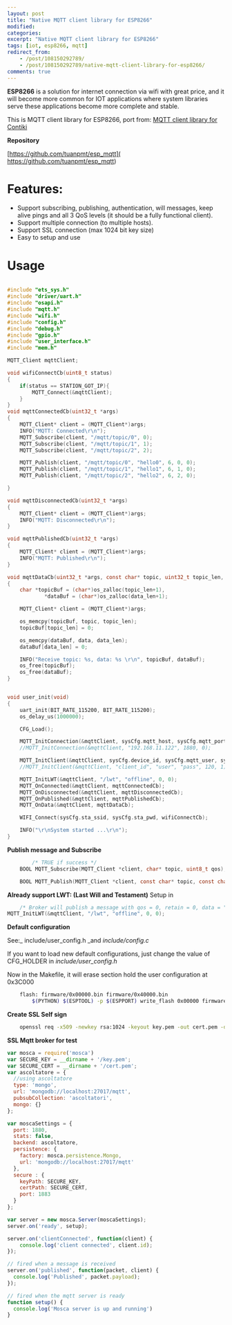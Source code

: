 ```yaml
---
layout: post
title: "Native MQTT client library for ESP8266"
modified:
categories:
excerpt: "Native MQTT client library for ESP8266"
tags: [iot, esp8266, mqtt]
redirect_from:
    - /post/108150292789/
    - /post/108150292789/native-mqtt-client-library-for-esp8266/
comments: true
---
```


**ESP8266** is a solution for internet connection via wifi with great price, and it will become more common for IOT applications where system libraries serve these applications become more complete and stable.

This is MQTT client library for ESP8266, port from: [MQTT client library for Contiki](https://github.com/esar/contiki-mqtt)

**Repository**

[https://github.com/tuanpmt/esp_mqtt]( https://github.com/tuanpmt/esp_mqtt)

<!--more-->

**Features:**
===============

- Support subscribing, publishing, authentication, will messages, keep alive pings and all 3 QoS levels (it should be a fully functional client).
- Support multiple connection (to multiple hosts).
- Support SSL connection (max 1024 bit key size)
- Easy to setup and use


**Usage**
=============

```c

#include "ets_sys.h"
#include "driver/uart.h"
#include "osapi.h"
#include "mqtt.h"
#include "wifi.h"
#include "config.h"
#include "debug.h"
#include "gpio.h"
#include "user_interface.h"
#include "mem.h"

MQTT_Client mqttClient;

void wifiConnectCb(uint8_t status)
{
    if(status == STATION_GOT_IP){
        MQTT_Connect(&mqttClient);
    }
}
void mqttConnectedCb(uint32_t *args)
{
    MQTT_Client* client = (MQTT_Client*)args;
    INFO("MQTT: Connected\r\n");
    MQTT_Subscribe(client, "/mqtt/topic/0", 0);
    MQTT_Subscribe(client, "/mqtt/topic/1", 1);
    MQTT_Subscribe(client, "/mqtt/topic/2", 2);

    MQTT_Publish(client, "/mqtt/topic/0", "hello0", 6, 0, 0);
    MQTT_Publish(client, "/mqtt/topic/1", "hello1", 6, 1, 0);
    MQTT_Publish(client, "/mqtt/topic/2", "hello2", 6, 2, 0);

}

void mqttDisconnectedCb(uint32_t *args)
{
    MQTT_Client* client = (MQTT_Client*)args;
    INFO("MQTT: Disconnected\r\n");
}

void mqttPublishedCb(uint32_t *args)
{
    MQTT_Client* client = (MQTT_Client*)args;
    INFO("MQTT: Published\r\n");
}

void mqttDataCb(uint32_t *args, const char* topic, uint32_t topic_len, const char *data, uint32_t data_len)
{
    char *topicBuf = (char*)os_zalloc(topic_len+1),
            *dataBuf = (char*)os_zalloc(data_len+1);

    MQTT_Client* client = (MQTT_Client*)args;

    os_memcpy(topicBuf, topic, topic_len);
    topicBuf[topic_len] = 0;

    os_memcpy(dataBuf, data, data_len);
    dataBuf[data_len] = 0;

    INFO("Receive topic: %s, data: %s \r\n", topicBuf, dataBuf);
    os_free(topicBuf);
    os_free(dataBuf);
}


void user_init(void)
{
    uart_init(BIT_RATE_115200, BIT_RATE_115200);
    os_delay_us(1000000);

    CFG_Load();

    MQTT_InitConnection(&mqttClient, sysCfg.mqtt_host, sysCfg.mqtt_port, sysCfg.security);
    //MQTT_InitConnection(&mqttClient, "192.168.11.122", 1880, 0);

    MQTT_InitClient(&mqttClient, sysCfg.device_id, sysCfg.mqtt_user, sysCfg.mqtt_pass, sysCfg.mqtt_keepalive, 1);
    //MQTT_InitClient(&mqttClient, "client_id", "user", "pass", 120, 1);

    MQTT_InitLWT(&mqttClient, "/lwt", "offline", 0, 0);
    MQTT_OnConnected(&mqttClient, mqttConnectedCb);
    MQTT_OnDisconnected(&mqttClient, mqttDisconnectedCb);
    MQTT_OnPublished(&mqttClient, mqttPublishedCb);
    MQTT_OnData(&mqttClient, mqttDataCb);

    WIFI_Connect(sysCfg.sta_ssid, sysCfg.sta_pwd, wifiConnectCb);

    INFO("\r\nSystem started ...\r\n");
}
```

**Publish message and Subscribe**

```c
		/* TRUE if success */
	BOOL MQTT_Subscribe(MQTT_Client *client, char* topic, uint8_t qos);

	BOOL MQTT_Publish(MQTT_Client *client, const char* topic, const char* data, int data_length, int qos, int retain);
```
**Already support LWT: (Last Will and Testament)** Setup in 

```c
	/* Broker will publish a message with qos = 0, retain = 0, data = "offline" to topic "/lwt" if client don't send keepalive packet */
MQTT_InitLWT(&mqttClient, "/lwt", "offline", 0, 0);
```

**Default configuration**

See:_ include/user_config.h _and _include/config.c_

If you want to load new default configurations, just change the value of CFG_HOLDER in _include/user_config.h_

Now in the Makefile, it will erase section hold the user configuration at 0x3C000

```bash
	flash: firmware/0x00000.bin firmware/0x40000.bin
	    $(PYTHON) $(ESPTOOL) -p $(ESPPORT) write_flash 0x00000 firmware/0x00000.bin 0x3C000 $(BLANKER) 0x40000 firmware/0x40000.bin 
```

**Create SSL Self sign**

```bash
	openssl req -x509 -newkey rsa:1024 -keyout key.pem -out cert.pem -days XXX
```

**SSL Mqtt broker for test**

```javascript
var mosca = require('mosca')
var SECURE_KEY = __dirname + '/key.pem';
var SECURE_CERT = __dirname + '/cert.pem';
var ascoltatore = {
  //using ascoltatore
  type: 'mongo',
  url: 'mongodb://localhost:27017/mqtt',
  pubsubCollection: 'ascoltatori',
  mongo: {}
};

var moscaSettings = {
  port: 1880,
  stats: false,
  backend: ascoltatore,
  persistence: {
    factory: mosca.persistence.Mongo,
    url: 'mongodb://localhost:27017/mqtt'
  },
  secure : {
    keyPath: SECURE_KEY,
    certPath: SECURE_CERT,
    port: 1883
  }
};

var server = new mosca.Server(moscaSettings);
server.on('ready', setup);

server.on('clientConnected', function(client) {
    console.log('client connected', client.id);
});

// fired when a message is received
server.on('published', function(packet, client) {
  console.log('Published', packet.payload);
});

// fired when the mqtt server is ready
function setup() {
  console.log('Mosca server is up and running')
}
```

